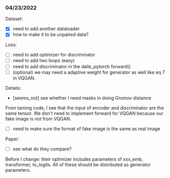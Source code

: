 ### 04/23/2022

Dataset:

- [x] need to add another dataloader
- [x] how to make it to be unpaired data?

Loss:

- [ ] need to add optimizer for discriminator
- [ ] need to add two loops (easy)
- [ ] need to add discriminator in the dalle_pytorch forward()
- [ ] (optional) we may need a adaptive weight for generator as well like eq 7 in VQGAN.

Details:

- [seems_not] see whether I need masks in doing Gromov distance

From taming code, I see that the input of encoder and discriminator are the same tensor. We don't need to implement forward for VQGAN because our fake image is not from VQGAN.

- [ ] need to make sure the format of fake image is the same as real image

Paper:

- [ ] see what do they compare?

Before I change: their optimizer includes parameters of
xxx_emb, transformer, to_logits. All of these should be distributed as generator parameters.
